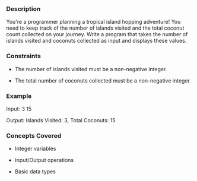 ### Description

You're a programmer planning a tropical island hopping adventure!  You need to keep track of the number of islands visited and the total coconut count collected on your journey.  Write a program that takes the number of islands visited and coconuts collected as input and displays these values.

### Constraints

- The number of islands visited must be a non-negative integer.
- The total number of coconuts collected must be a non-negative integer.

### Example

Input: 3 15
Output: Islands Visited: 3, Total Coconuts: 15

### Concepts Covered

- Integer variables
- Input/Output operations
- Basic data types